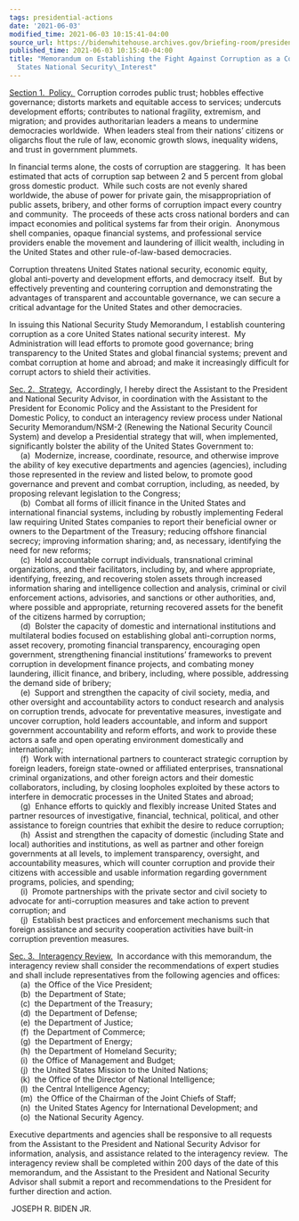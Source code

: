 ```yaml
---
tags: presidential-actions
date: '2021-06-03'
modified_time: 2021-06-03 10:15:41-04:00
source_url: https://bidenwhitehouse.archives.gov/briefing-room/presidential-actions/2021/06/03/memorandum-on-establishing-the-fight-against-corruption-as-a-core-united-states-national-security-interest/
published_time: 2021-06-03 10:15:40-04:00
title: "Memorandum on Establishing the Fight Against Corruption as a Core United\_\
  States National Security\_Interest"
---
```

 
<span style="text-decoration: underline">Section 1.  Policy. </span>
Corruption corrodes public trust; hobbles effective governance; distorts
markets and equitable access to services; undercuts development efforts;
contributes to national fragility, extremism, and migration; and
provides authoritarian leaders a means to undermine democracies
worldwide.  When leaders steal from their nations’ citizens or oligarchs
flout the rule of law, economic growth slows, inequality widens, and
trust in government plummets.  
  
In financial terms alone, the costs of corruption are staggering.  It
has been estimated that acts of corruption sap between 2 and 5 percent
from global gross domestic product.  While such costs are not evenly
shared worldwide, the abuse of power for private gain, the
misappropriation of public assets, bribery, and other forms of
corruption impact every country and community.  The proceeds of these
acts cross national borders and can impact economies and political
systems far from their origin.  Anonymous shell companies, opaque
financial systems, and professional service providers enable the
movement and laundering of illicit wealth, including in the United
States and other rule-of-law-based democracies.  
  
Corruption threatens United States national security, economic equity,
global anti-poverty and development efforts, and democracy itself.  But
by effectively preventing and countering corruption and demonstrating
the advantages of transparent and accountable governance, we can secure
a critical advantage for the United States and other democracies.  
  
In issuing this National Security Study Memorandum, I establish
countering corruption as a core United States national security
interest.  My Administration will lead efforts to promote good
governance; bring transparency to the United States and global financial
systems; prevent and combat corruption at home and abroad; and make it
increasingly difficult for corrupt actors to shield their activities.  
  
<span style="text-decoration: underline">Sec. 2.  Strategy.</span> 
Accordingly, I hereby direct the Assistant to the President and National
Security Advisor, in coordination with the Assistant to the President
for Economic Policy and the Assistant to the President for Domestic
Policy, to conduct an interagency review process under National Security
Memorandum/NSM-2 (Renewing the National Security Council System) and
develop a Presidential strategy that will, when implemented,
significantly bolster the ability of the United States Government to:   
     (a)  Modernize, increase, coordinate, resource, and otherwise
improve the ability of key executive departments and agencies
(agencies), including those represented in the review and listed below,
to promote good governance and prevent and combat corruption, including,
as needed, by proposing relevant legislation to the Congress;  
     (b)  Combat all forms of illicit finance in the United States and
international financial systems, including by robustly implementing
Federal law requiring United States companies to report their beneficial
owner or owners to the Department of the Treasury; reducing offshore
financial secrecy; improving information sharing; and, as necessary,
identifying the need for new reforms;  
     (c)  Hold accountable corrupt individuals, transnational criminal
organizations, and their facilitators, including by, and where
appropriate, identifying, freezing, and recovering stolen assets through
increased information sharing and intelligence collection and analysis,
criminal or civil enforcement actions, advisories, and sanctions or
other authorities, and, where possible and appropriate, returning
recovered assets for the benefit of the citizens harmed by corruption;  
     (d)  Bolster the capacity of domestic and international
institutions and multilateral bodies focused on establishing global
anti-corruption norms, asset recovery, promoting financial transparency,
encouraging open government, strengthening financial institutions’
frameworks to prevent corruption in development finance projects, and
combating money laundering, illicit finance, and bribery, including,
where possible, addressing the demand side of bribery;  
     (e)  Support and strengthen the capacity of civil society, media,
and other oversight and accountability actors to conduct research and
analysis on corruption trends, advocate for preventative measures,
investigate and uncover corruption, hold leaders accountable, and inform
and support government accountability and reform efforts, and work to
provide these actors a safe and open operating environment domestically
and internationally;  
     (f)  Work with international partners to counteract strategic
corruption by foreign leaders, foreign state-owned or affiliated
enterprises, transnational criminal organizations, and other foreign
actors and their domestic collaborators, including, by closing loopholes
exploited by these actors to interfere in democratic processes in the
United States and abroad;  
     (g)  Enhance efforts to quickly and flexibly increase United States
and partner resources of investigative, financial, technical, political,
and other assistance to foreign countries that exhibit the desire to
reduce corruption;  
     (h)  Assist and strengthen the capacity of domestic (including
State and local) authorities and institutions, as well as partner and
other foreign governments at all levels, to implement transparency,
oversight, and accountability measures, which will counter corruption
and provide their citizens with accessible and usable information
regarding government programs, policies, and spending;  
     (i)  Promote partnerships with the private sector and civil society
to advocate for anti-corruption measures and take action to prevent
corruption; and  
     (j)  Establish best practices and enforcement mechanisms such that
foreign assistance and security cooperation activities have built-in
corruption prevention measures.  

<span style="text-decoration: underline">Sec. 3.  Interagency
Review.</span>  In accordance with this memorandum, the interagency
review shall consider the recommendations of expert studies and shall
include representatives from the following agencies and offices:  
     (a)  the Office of the Vice President;  
     (b)  the Department of State;  
     (c)  the Department of the Treasury;  
     (d)  the Department of Defense;  
     (e)  the Department of Justice;  
     (f)  the Department of Commerce;  
     (g)  the Department of Energy;  
     (h)  the Department of Homeland Security;  
     (i)  the Office of Management and Budget;  
     (j)  the United States Mission to the United Nations;  
     (k)  the Office of the Director of National Intelligence;  
     (l)  the Central Intelligence Agency;  
     (m)  the Office of the Chairman of the Joint Chiefs of Staff;  
     (n)  the United States Agency for International Development; and  
     (o)  the National Security Agency.  
  
Executive departments and agencies shall be responsive to all requests
from the Assistant to the President and National Security Advisor for
information, analysis, and assistance related to the interagency
review.  The interagency review shall be completed within 200 days of
the date of this memorandum, and the Assistant to the President and
National Security Advisor shall submit a report and recommendations to
the President for further direction and action.

  
 JOSEPH R. BIDEN JR.
